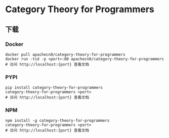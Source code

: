# Category Theory for Programmers

## 下载

### Docker

```
docker pull apachecn0/category-theory-for-programmers
docker run -tid -p <port>:80 apachecn0/category-theory-for-programmers
# 访问 http://localhost:{port} 查看文档
```

### PYPI

```
pip install category-theory-for-programmers
category-theory-for-programmers <port>
# 访问 http://localhost:{port} 查看文档
```

### NPM

```
npm install -g category-theory-for-programmers
category-theory-for-programmers <port>
# 访问 http://localhost:{port} 查看文档
```